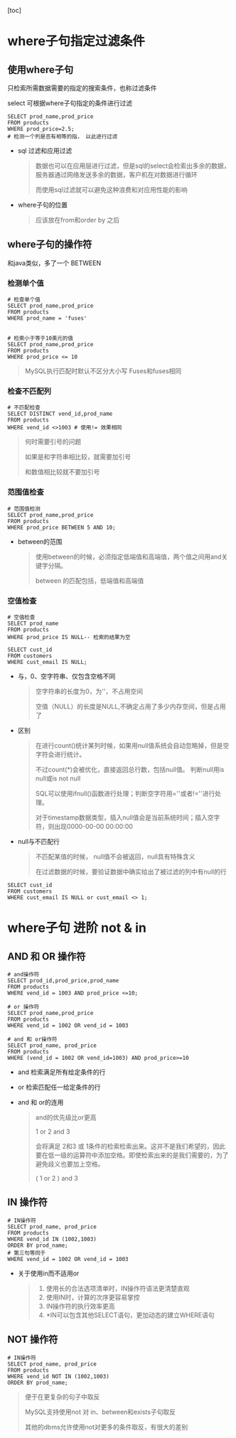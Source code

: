 [toc]

# where子句指定过滤条件

## 使用where子句

只检索所需数据需要的指定的搜索条件，也称过滤条件

select 可根据where子句指定的条件进行过滤

```mysql
SELECT prod_name,prod_price
FROM products
WHERE prod_price=2.5;
# 检测一个列是否有相等的指， 以此进行过滤
```

- sql 过滤和应用过滤

  > 数据也可以在应用层进行过滤，但是sql的select会检索出多余的数据，服务器通过网络发送多余的数据，客户机在对数据进行循环
  >
  > 而使用sql过滤就可以避免这种浪费和对应用性能的影响

- where子句的位置

  > 应该放在from和order by 之后

## where子句的操作符

和java类似，多了一个 BETWEEN

### 检测单个值

```mysql
# 检查单个值
SELECT prod_name,prod_price
FROM products
WHERE prod_name = 'fuses'


# 检索小于等于10美元的值
SELECT prod_name,prod_price
FROM products
WHERE prod_price <= 10
```

> MySQL执行匹配时默认不区分大小写 Fuses和fuses相同

### 检查不匹配列

```mysql
# 不匹配检查
SELECT DISTINCT vend_id,prod_name
FROM products
WHERE vend_id <>1003 # 使用!= 效果相同
```

> 何时需要引号的问题
>
> 如果是和字符串相比较，就需要加引号
>
> 和数值相比较就不要加引号

### 范围值检查

```mysql
# 范围值检测
SELECT prod_name,prod_price
FROM products
WHERE prod_price BETWEEN 5 AND 10;
```

- between的范围

  > 使用between的时候，必须指定低端值和高端值，两个值之间用and关键字分隔。
  >
  > between 的匹配包括，低端值和高端值

### 空值检查

```mysql
# 空值检查
SELECT prod_name
FROM products
WHERE prod_price IS NULL-- 检索的结果为空

SELECT cust_id
FROM customers
WHERE cust_email IS NULL;
```

- 与，0、空字符串、仅包含空格不同

  > 空字符串的长度为0，为''，不占用空间
  >
  > 空值（NULL）的长度是NULL,不确定占用了多少内存空间，但是占用了

- 区别

  > 在进行count()统计某列时候，如果用null值系统会自动忽略掉，但是空字符会进行统计。
  >
  > 不过count(*)会被优化，直接返回总行数，包括null值。
  > 判断null用is null或is not null
  >
  > SQL可以使用ifnull()函数进行处理；判断空字符用=''或者!=''进行处理。
  >
  > 对于timestamp数据类型，插入null值会是当前系统时间；插入空字符，则出现0000-00-00 00:00:00

- null与不匹配行

  > 不匹配某值的时候， null值不会被返回，null具有特殊含义
  >
  > 在过滤数据的时候，要验证数据中确实给出了被过滤的列中有null的行

```mysql
SELECT cust_id
FROM customers
WHERE cust_email IS NULL or cust_email <> 1;
```

# where子句 进阶 not & in

## AND 和 OR 操作符

```mysql
# and操作符
SELECT prod_id,prod_price,prod_name
FROM products
WHERE vend_id = 1003 AND prod_price <=10;

# or 操作符
SELECT prod_name,prod_price
FROM products
WHERE vend_id = 1002 OR vend_id = 1003

# and 和 or操作符
SELECT prod_name, prod_price
FROM products
WHERE (vend_id = 1002 OR vend_id=1003) AND prod_price>=10
```

- and 检索满足所有给定条件的行
- or 检索匹配任一给定条件的行

- and 和 or的连用

  > and的优先级比or更高
  >
  > 1 or 2 and 3
  >
  > 会将满足 2和3 或 1条件的检索检索出来。这并不是我们希望的，因此要在低一级的运算符中添加空格。即使检索出来的是我们需要的，为了避免歧义也要加上空格。
  >
  > ( 1 or 2 ) and 3

## IN 操作符

```mysql
# IN操作符
SELECT prod_name, prod_price
FROM products
WHERE vend_id IN (1002,1003)
ORDER BY prod_name;
# 第三句等同于
WHERE vend_id = 1002 OR vend_id = 1003
```

- 关于使用in而不适用or

  > 1. 使用长的合法选项清单时，IN操作符语法更清楚直观
  > 2. 使用IN时，计算的次序更容易掌控
  > 3. IN操作符的执行效率更高
  > 4. *IN可以包含其他SELECT语句，更加动态的建立WHERE语句 

## NOT 操作符

```mysql
# IN操作符
SELECT prod_name, prod_price
FROM products
WHERE vend_id NOT IN (1002,1003)
ORDER BY prod_name;
```

> 便于在更复杂的句子中取反
>
> MySQL支持使用not 对 in、between和exists子句取反
>
> 其他的dbms允许使用not对更多的条件取反，有很大的差别